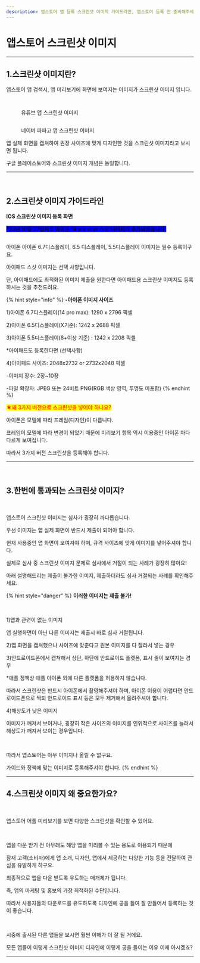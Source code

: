 ```yaml
---
description: 앱스토어 앱 등록 스크린샷 이미지 가이드라인, 앱스토어 등록 전 준비해주세요.
---
```


# 앱스토어 스크린샷 이미지

***



## 1.스크린샷 이미지란?

앱스토어 앱 검색시, 앱 미리보기에 화면에 보여지는 이미지가 스크린샷 이미지 입니다.

<div align="left">

<figure><img src="../../.gitbook/assets/스샷.png" alt=""><figcaption></figcaption></figure>

</div>

<div align="left">

<figure><img src="../../.gitbook/assets/캡처1.PNG" alt=""><figcaption><p>유튜브 앱 스크린샷 이미지</p></figcaption></figure>

</div>

<div align="left">

<figure><img src="../../.gitbook/assets/캡처2.PNG" alt=""><figcaption><p>네이버 파파고 앱 스크린샷 이미지</p></figcaption></figure>

</div>

앱 실제 화면을 캡쳐하여 권장 사이즈에 맞게 디자인한 것을 스크린샷 이미지라고 보시면 됩니다.

구글 플레이스토어와 스크린샷 이미지 개념은 동일합니다.

***

​

## **2.스크린샷 이미지 가이드라인**



**IOS 스크린샷 이미지 등록 화면**

<mark style="background-color:blue;">\*23년 10월 27일자로 아이폰 14 pro max 스샷 이미지가 추가되었습니다.​</mark>

<div align="left">

<figure><img src="../../.gitbook/assets/앱스토어1 (1).png" alt=""><figcaption></figcaption></figure>

</div>

아이폰 아이폰 6.7디스플레이, 6.5 디스플레이, 5.5디스플레이 이미지는 필수 등록이구요.

아이패드 스샷 이미지는 선택 사항입니다.

단, 아이패드에도 최적화된 이미지 제출을 원한다면 아이패드용 스크린샷 이미지도 등록하시는 것을 추천드려요.

{% hint style="info" %}
**-아이폰 이미지 사이즈**

1\)아이폰 6.7디스플레이(14 pro max): 1290 x 2796 픽셀

2\)아이폰 6.5디스플레이(X기준): 1242 x 2688 픽셀

3\)아이폰 5.5디스플레이(8+이상 기준) : 1242 x 2208 픽셀

\*아이패드도 등록한다면 (선택사항)

4\)아이패드 사이즈: 2048x2732 or 2732x2048 픽셀

\-이미지 장수: 2장\~10장

\-파일 확장자: JPEG 또는 24비트 PNG(RGB 색상 영역, 투명도 미포함)
{% endhint %}

<mark style="color:red;">★왜 3가지 버전으로 스크린샷을 넣어야 하나요?</mark>

아이폰은 모델에 따라 프레임(디자인)이 다릅니다.

프레임이 모델에 따라 변경이 되었기 때문에 미리보기 항목 역시 이용중인 아이폰 마다 다르게 보여집니다.

따라서 3가지 버전 스크린샷을 등록해야 합니다.

***

​

## 3.한번에 통과되는 스크린샷 이미지?

​

앱스토어 스크린샷 이미지는 심사가 굉장히 까다롭습니다.

우선 이미지는 앱 실제 화면이 반드시 제출이 되어야 합니다.

현재 사용중인 앱 화면이 보여져야 하며, 규격 사이즈에 맞게 이미지를 넣어주셔야 합니다.

실제로 심사 중 스크린샷 이미지 문제로 심사에서 거절이 되는 사례가 굉장히 많아요!

아래 설명해드리는 제출이 불가한 이미지, 제출하더라도 심사 거절되는 사례를 확인해주세요.

{% hint style="danger" %}
**이러한 이미지는 제출 불가!**

​

1\)앱과 관련이 없는 이미지

앱 실행화면이 아닌 다른 이미지는 제출시 바로 심사 거절됩니다.



2\)앱 화면을 캡쳐했으나 사이즈에 맞춘다고 원본 이미지를 다 잘라서 넣는 경우



3\)안드로이드폰에서 캡쳐해서 상단, 하단에 안드로이드 플랫폼, 표시 줄이 보여지는 경우

\*애플 정책상 애플 아이폰 외에 다른 플랫폼을 허용하지 않습니다.

따라서 스크린샷은 반드시 아이폰에서 촬영해주셔야 하며, 아이폰 이용이 어렵다면 안드로이드폰으로 찍되 안드로이드 표시 등은 모두 제거해서 올려주셔야 합니다.



4\)해상도가 낮은 이미지

이미지가 깨져서 보이거나, 굉장히 작은 사이즈의 이미지를 인위적으로 사이즈를 늘려서 해상도가 깨져서 보이는 경우입니다.

​

따라서 앱스토어는 아무 이미지나 올릴 수 없구요.

가이드와 정책에 맞는 이미지로 등록해주셔야 합니다.
{% endhint %}

***



## 4.스크린샷 이미지 왜 중요한가요?

​

앱스토어 어플 미리보기를 보면 다양한 스크린샷을 확인할 수 있어요.

​

앱을 다운 받기 전 아무래도 해당 앱을 미리볼 수 있는 용도로 이용되기 때문에

잠재 고객(소비자)에게 앱 소개, 디자인, 앱에서 제공하는 다양한 기능 등을 전달하여 관심을 유발하게 하구요.

최종적으로 앱을 다운 받도록 유도하는 매개체가 됩니다.

즉, 앱의 마케팅 및 홍보의 가장 최적화된 수단입니다.

따라서 사용자들의 다운로드를 유도하도록 디자인에 공을 들여 잘 만들어서 등록하는 것이 좋습니다.

​

시중에 출시된 다른 앱들을 보시면 훨씬 이해가 더 잘 될 거에요.

모든 앱들이 이렇게 스크린샷 이미지 디자인에 이렇게 공을 들이는 이유 이제 아시겠죠?



***

